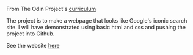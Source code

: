 From The Odin Project's [curriculum](http://www.theodinproject.com/courses/web-development-101/lessons/html-css)

The project is to make a webpage that looks like Google's iconic search site. I will have demonstrated using basic html and css and pushing the project into Github.

See the website [here](https://chris-hs-chung.github.io/google-homepage)

